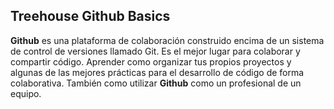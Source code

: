 ## Treehouse Github Basics

**Github** es una plataforma de colaboración construido encima de un sistema de control de versiones llamado Git. Es el mejor lugar para colaborar y compartir código. Aprender como organizar tus propios proyectos y algunas de las mejores prácticas para el desarrollo de código de forma colaborativa. También como utilizar **Github** como un profesional de un equipo.